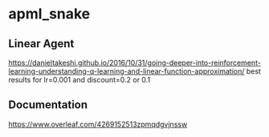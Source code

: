 # apml_snake

## Linear Agent
https://danieltakeshi.github.io/2016/10/31/going-deeper-into-reinforcement-learning-understanding-q-learning-and-linear-function-approximation/
best results for lr=0.001 and discount=0.2 or 0.1

## Documentation
https://www.overleaf.com/4269152513zpmqdgvjnssw

